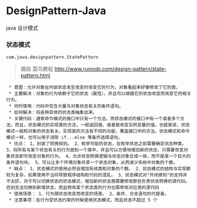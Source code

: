 # DesignPattern-Java
java 设计模式


### 状态模式

`com.java.designpattern.StatePattern`

 > 摘自 菜鸟教程 http://www.runoob.com/design-pattern/state-pattern.html
    
     * 意图：允许对象在内部状态发生改变时改变它的行为，对象看起来好像修改了它的类。
     * 主要解决：对象的行为依赖于它的状态（属性），并且可以根据它的状态改变而改变它的相关行为。
     * 何时使用：代码中包含大量与对象状态有关的条件语句。
     * 如何解决：将各种具体的状态类抽象出来。
     * 关键代码：通常命令模式的接口中只有一个方法。而状态模式的接口中有一个或者多个方法。而且，状态模式的实现类的方法，一般返回值，或者是改变实例变量的值。也就是说，状态模式一般和对象的状态有关。实现类的方法有不同的功能，覆盖接口中的方法。状态模式和命令模式一样，也可以用于消除 if...else 等条件选择语句。
     * 优点： 1、封装了转换规则。 2、枚举可能的状态，在枚举状态之前需要确定状态种类。 3、将所有与某个状态有关的行为放到一个类中，并且可以方便地增加新的状态，只需要改变对象状态即可改变对象的行为。 4、允许状态转换逻辑与状态对象合成一体，而不是某一个巨大的条件语句块。 5、可以让多个环境对象共享一个状态对象，从而减少系统中对象的个数。
     * 缺点： 1、状态模式的使用必然会增加系统类和对象的个数。 2、状态模式的结构与实现都较为复杂，如果使用不当将导致程序结构和代码的混乱。 3、状态模式对"开闭原则"的支持并不太好，对于可以切换状态的状态模式，增加新的状态类需要修改那些负责状态转换的源代码，否则无法切换到新增状态，而且修改某个状态类的行为也需修改对应类的源代码
     * 使用场景： 1、行为随状态改变而改变的场景。 2、条件、分支语句的代替者。
     * 注意事项：在行为受状态约束的时候使用状态模式，而且状态不超过 5 个
     
     
